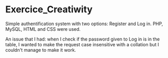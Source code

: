 # Exercice_Creatiwity

Simple authentification system with two options: Register and Log in. PHP, MySQL, HTML and CSS were used. 

An issue that I had: when I check if the password given to Log in is in the table, I wanted to make the request case insensitive 
with a collation but I couldn't manage to make it work. 
